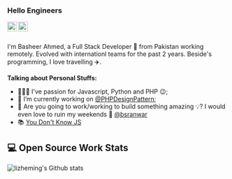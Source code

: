 ### Hello Engineers
<a href="https://twitter.com/bsranwar">
  <img align="left" alt="Basheer's Twitter" width="22px" src="https://cdn.jsdelivr.net/npm/simple-icons@v3/icons/twitter.svg" />
</a>
<a href="https://www.linkedin.com/in/basheer-ahmed-229a11b3/">
  <img align="left" alt="Basheer's LinkdeIN" width="22px" src="https://cdn.jsdelivr.net/npm/simple-icons@v3/icons/linkedin.svg" />
</a>

<br/>
<br/>

I'm Basheer Ahmed, a Full Stack Developer 🚀 from Pakistan working remotely. Evolved with internationl teams for the past 2 years. Beside's programming, I love travelling :airplane:.

**Talking about Personal Stuffs:**

- 👨🏽‍💻 I've passion for Javascript, Python and PHP :wink:;
- 🌱 I’m currently working on [@PHPDesignPattern](https://github.com/basherr/design-patterns); 
- 💬 Are you going to work/working to build something amazing :bulb:? I would even love to ruin my weekends :large_blue_diamond: [@bsranwar](https://twitter.com/basherr)
- :books: [You Don't Know JS](https://github.com/getify/You-Dont-Know-JS/)


## 💻 Open Source Work Stats
![lizheming's Github stats](https://github-readme-stats.vercel.app/api?username=basherr&show_icons=true)
